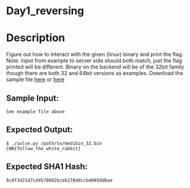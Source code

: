 # Day1_reversing

# Description

<p>Figure out how to interact with the given (linux) binary and print the flag.
<br/>
Note: input from example to server side should both match, just the flag printed will be different. Binary on the backend will be of the 32bit family though there are both 32 and 64bit versions as examples. Download the sample file <a href="medibin_32.bin">here</a> or <a href="/static/downloads/medibin_64.bin">here</a></p>

## Sample Input:

```
See example file above
```
## Expected Output:

```
$ ./solve.py /path/to/medibin_32.bin
CWN{follow_the_white_rabbit}
```
## Expected SHA1 Hash:

```
8c8f3d21d7cd4578802bceb278ddccb40859d6ae
```
